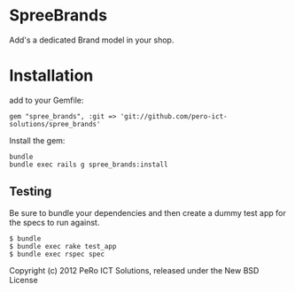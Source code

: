 SpreeBrands
===========

Add's a dedicated Brand model in your shop.

Installation
=======

add to your Gemfile:

```
gem "spree_brands", :git => 'git://github.com/pero-ict-solutions/spree_brands'
```

Install the gem:
```
bundle
bundle exec rails g spree_brands:install
```

Testing
-------

Be sure to bundle your dependencies and then create a dummy test app for the specs to run against.

    $ bundle
    $ bundle exec rake test_app
    $ bundle exec rspec spec

Copyright (c) 2012 PeRo ICT Solutions, released under the New BSD License
